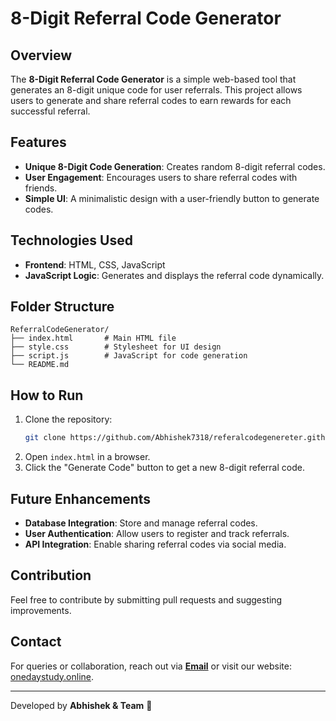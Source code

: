 # 8-Digit Referral Code Generator

## Overview
The **8-Digit Referral Code Generator** is a simple web-based tool that generates an 8-digit unique code for user referrals. This project allows users to generate and share referral codes to earn rewards for each successful referral.

## Features
- **Unique 8-Digit Code Generation**: Creates random 8-digit referral codes.
- **User Engagement**: Encourages users to share referral codes with friends.
- **Simple UI**: A minimalistic design with a user-friendly button to generate codes.

## Technologies Used
- **Frontend**: HTML, CSS, JavaScript
- **JavaScript Logic**: Generates and displays the referral code dynamically.

## Folder Structure
```
ReferralCodeGenerator/
├── index.html       # Main HTML file
├── style.css        # Stylesheet for UI design
├── script.js        # JavaScript for code generation
└── README.md
```

## How to Run
1. Clone the repository:
   ```bash
   git clone https://github.com/Abhishek7318/referalcodegenereter.github.io.git
   ```
2. Open `index.html` in a browser.
3. Click the "Generate Code" button to get a new 8-digit referral code.

## Future Enhancements
- **Database Integration**: Store and manage referral codes.
- **User Authentication**: Allow users to register and track referrals.
- **API Integration**: Enable sharing referral codes via social media.

## Contribution
Feel free to contribute by submitting pull requests and suggesting improvements.

## Contact
For queries or collaboration, reach out via **[Email](mailto:abhishek731827@gmail.com)** or visit our website: [onedaystudy.online](https://www.onedaystudy.online).

---
Developed by **Abhishek & Team** 🚀

